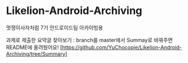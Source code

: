 # Likelion-Android-Archiving

멋쟁이사자처럼 7기 안드로이드팀 아카이빙용 

과제로 제출한 요약글 찾아보기 : branch를 master에서 Summay로 바꿔주면 README에 올려뒀어요!
[https://github.com/YuChocopie/Likelion-Android-Archiving/tree/Summary]

